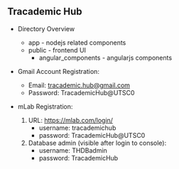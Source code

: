 Tracademic Hub
---------------

+ Directory Overview
    + app - nodejs related components
    + public - frontend UI
        + angular_components - angularjs components
    
+ Gmail Account Registration:
    + Email: tracademic.hub@gmail.com
    + Password: TracademicHub@UTSC0

+ mLab Registration:
    1. URL: https://mlab.com/login/
        + username: tracademichub
        + password: TracademicHub@UTSC0
    2. Database admin (visible after login to console):
        + username: THDBadmin
        + password: TracademicHub
